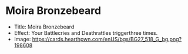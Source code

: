 # Moira Bronzebeard
- Title:  Moira Bronzebeard
- Effect:  Your Battlecries and Deathrattles triggerthree times.
- Image:  https://cards.hearthpwn.com/enUS/bgs/BG27_518_G_bg.png?198608
